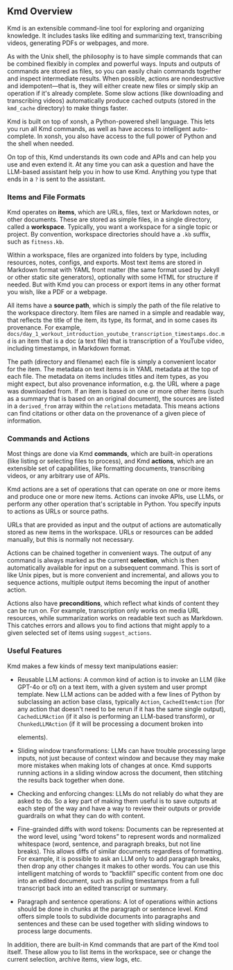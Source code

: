 ## Kmd Overview

Kmd is an extensible command-line tool for exploring and organizing knowledge.
It includes tasks like editing and summarizing text, transcribing videos, generating PDFs or
webpages, and more.

As with the Unix shell, the philosophy is to have simple commands that can be combined
flexibly in complex and powerful ways.
Inputs and outputs of commands are stored as files, so you can easily chain commands
together and inspect intermediate results.
When possible, actions are nondestructive and idempotent—that is, they will either create
new files or simply skip an operation if it's already complete.
Some slow actions (like downloading and transcribing videos) automatically produce cached
outputs (stored in the `kmd_cache` directory) to make things faster.

Kmd is built on top of xonsh, a Python-powered shell language.
This lets you run all Kmd commands, as well as have access to intelligent auto-complete.
In xonsh, you also have access to the full power of Python and the shell when needed.

On top of this, Kmd understands its own code and APIs and can help you use and even extend
it.
At any time you can ask a question and have the LLM-based assistant help you in how to use
Kmd.
Anything you type that ends in a `?` is sent to the assistant.

### Items and File Formats

Kmd operates on **items**, which are URLs, files, text or Markdown notes, or other
documents.
These are stored as simple files, in a single directory, called a **workspace**. Typically,
you want a workspace for a single topic or project.
By convention, workspace directories should have a `.kb` suffix, such as `fitness.kb`.

Within a workspace, files are organized into folders by type, including resources, notes,
configs, and exports.
Most text items are stored in Markdown format with YAML front matter (the same format used
by Jekyll or other static site generators), optionally with some HTML for structure if needed.
But with Kmd you can process or export items in any other format you wish, like a PDF or a
webpage.

All items have a **source path**, which is simply the path of the file relative to the
workspace directory.
Item files are named in a simple and readable way, that reflects the title of the item, its
type, its format, and in some cases its provenance.
For example, `docs/day_1_workout_introduction_youtube_transcription_timestamps.doc.md` is an
item that is a doc (a text file) that is transcription of a YouTube video, including
timestamps, in Markdown format.

The path (directory and filename) each file is simply a convenient locator for the item.
The metadata on text items is in YAML metadata at the top of each file.
The metadata on items includes titles and item types, as you might expect, but also
provenance information, e.g. the URL where a page was downloaded from.
If an item is based on one or more other items (such as a summary that is based on an
original document), the sources are listed in a `derived_from` array within the `relations`
metadata.
This means actions can find citations or other data on the provenance of a given piece of
information.

### Commands and Actions

Most things are done via Kmd **commands**, which are built-in operations (like listing or
selecting files to process), and Kmd **actions**, which are an extensible set of
capabilities, like formatting documents, transcribing videos, or any arbitrary use of APIs.

Kmd actions are a set of operations that can operate on one or more items and produce one or
more new items.
Actions can invoke APIs, use LLMs, or perform any other operation that's scriptable in
Python.
You specify inputs to actions as URLs or source paths.

URLs that are provided as input and the output of actions are automatically stored as new
items in the workspace.
URLs or resources can be added manually, but this is normally not necessary.

Actions can be chained together in convenient ways.
The output of any command is always marked as the current **selection**, which is then
automatically available for input on a subsequent command.
This is sort of like Unix pipes, but is more convenient and incremental, and allows you to
sequence actions, multiple output items becoming the input of another action.

Actions also have **preconditions**, which reflect what kinds of content they can be run on.
For example, transcription only works on media URL resources, while summarization works on
readable text such as Markdown.
This catches errors and allows you to find actions that might apply to a given selected set
of items using `suggest_actions`.

### Useful Features

Kmd makes a few kinds of messy text manipulations easier:

- Reusable LLM actions: A common kind of action is to invoke an LLM (like GPT-4o or o1) on a
  text item, with a given system and user prompt template.
  New LLM actions can be added with a few lines of Python by subclassing an action base
  class, typically `Action`, `CachedItemAction` (for any action that doesn't need to be rerun
  if it has the same single output), `CachedLLMAction` (if it also is performing an LLM-based
  transform), or `ChunkedLLMAction` (if it will be processing a document broken into
  <div class="chunk"> elements).

- Sliding window transformations: LLMs can have trouble processing large inputs, not just
  because of context window and because they may make more mistakes when making lots of
  changes at once.
  Kmd supports running actions in a sliding window across the document, then stitching the
  results back together when done.

- Checking and enforcing changes: LLMs do not reliably do what they are asked to do.
  So a key part of making them useful is to save outputs at each step of the way and have a
  way to review their outputs or provide guardrails on what they can do with content.

- Fine-grainded diffs with word tokens: Documents can be represented at the word level,
  using “word tokens” to represent words and normalized whitespace (word, sentence, and
  paragraph breaks, but not line breaks).
  This allows diffs of similar documents regardless of formatting.
  For example, it is possible to ask an LLM only to add paragraph breaks, then drop any
  other changes it makes to other words.
  You can use this intelligent matching of words to “backfill” specific content from one doc
  into an edited document, such as pulling timestamps from a full transcript back into an
  edited transcript or summary.

- Paragraph and sentence operations: A lot of operations within actions should be done in
  chunks at the paragraph or sentence level.
  Kmd offers simple tools to subdivide documents into paragraphs and sentences and these can
  be used together with sliding windows to process large documents.

In addition, there are built-in Kmd commands that are part of the Kmd tool itself.
These allow you to list items in the workspace, see or change the current selection, archive
items, view logs, etc.
